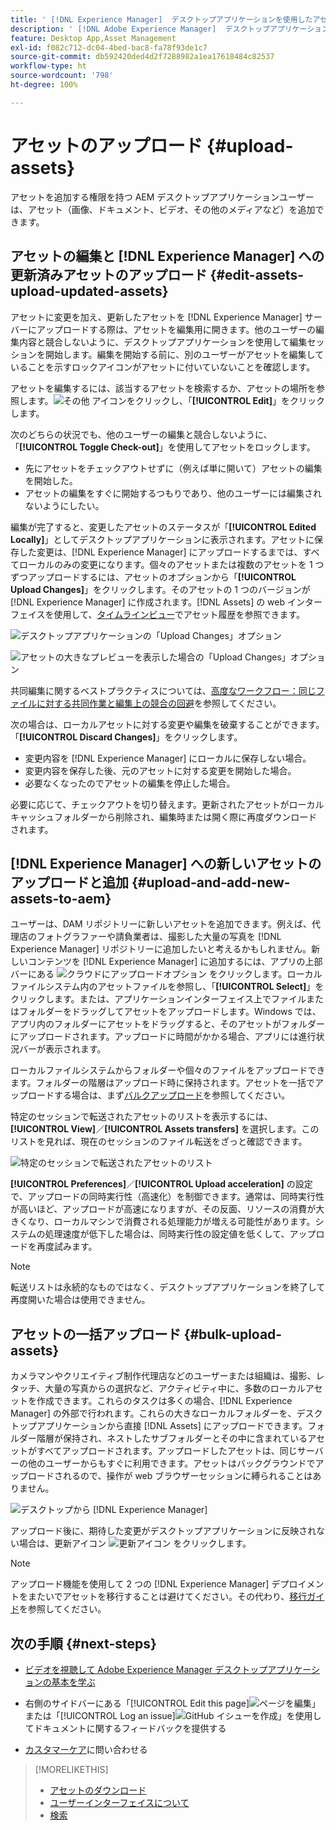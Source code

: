 ```yaml
---
title: ' [!DNL Experience Manager]  デスクトップアプリケーションを使用したアセットのアップロード'
description: ' [!DNL Adobe Experience Manager]  デスクトップアプリケーションを使用したアセットのアップロード'
feature: Desktop App,Asset Management
exl-id: f082c712-dc04-4bed-bac8-fa78f93de1c7
source-git-commit: db592420ded4d2f7288982a1ea17618484c82537
workflow-type: ht
source-wordcount: '798'
ht-degree: 100%

---
```


# アセットのアップロード {#upload-assets}

アセットを追加する権限を持つ AEM デスクトップアプリケーションユーザーは、アセット（画像、ドキュメント、ビデオ、その他のメディアなど）を追加できます。

## アセットの編集と [!DNL Experience Manager] への更新済みアセットのアップロード {#edit-assets-upload-updated-assets}

アセットに変更を加え、更新したアセットを [!DNL Experience Manager] サーバーにアップロードする際は、アセットを編集用に開きます。他のユーザーの編集内容と競合しないように、デスクトップアプリケーションを使用して編集セッションを開始します。編集を開始する前に、別のユーザーがアセットを編集していることを示すロックアイコンがアセットに付いていないことを確認します。

アセットを編集するには、該当するアセットを検索するか、アセットの場所を参照します。![その他](assets/do-not-localize/more2_da2.png) アイコンをクリックし、「**[!UICONTROL Edit]**」をクリックします。

次のどちらの状況でも、他のユーザーの編集と競合しないように、「**[!UICONTROL Toggle Check-out]**」を使用してアセットをロックします。

* 先にアセットをチェックアウトせずに（例えば単に開いて）アセットの編集を開始した。
* アセットの編集をすぐに開始するつもりであり、他のユーザーには編集されないようにしたい。

編集が完了すると、変更したアセットのステータスが「**[!UICONTROL Edited Locally]**」としてデスクトップアプリケーションに表示されます。アセットに保存した変更は、[!DNL Experience Manager] にアップロードするまでは、すべてローカルのみの変更になります。個々のアセットまたは複数のアセットを 1 つずつアップロードするには、アセットのオプションから「**[!UICONTROL Upload Changes]**」をクリックします。そのアセットの 1 つのバージョンが [!DNL Experience Manager] に作成されます。[!DNL Assets] の web インターフェイスを使用して、[タイムラインビュー](https://experienceleague.adobe.com/ja/docs/experience-manager-65/content/assets/using/activity-stream)でアセット履歴を参照できます。

![デスクトップアプリケーションの「Upload Changes」オプション](assets/upload_changes_single1_da2.png "デスクトップアプリケーションの「Upload Changes」オプション")

![アセットの大きなプレビューを表示した場合の「Upload Changes」オプション](assets/upload_changes_single2_da2.png "アセットの大きなプレビューを表示した場合の「Upload Changes」オプション")

共同編集に関するベストプラクティスについては、[高度なワークフロー：同じファイルに対する共同作業と編集上の競合の回避](#adv-workflow-collaborate-avoid-conflicts)を参照してください。

次の場合は、ローカルアセットに対する変更や編集を破棄することができます。「**[!UICONTROL Discard Changes]**」をクリックします。

* 変更内容を [!DNL Experience Manager] にローカルに保存しない場合。
* 変更内容を保存した後、元のアセットに対する変更を開始した場合。
* 必要なくなったのでアセットの編集を停止した場合。

必要に応じて、チェックアウトを切り替えます。更新されたアセットがローカルキャッシュフォルダーから削除され、編集時または開く際に再度ダウンロードされます。

## [!DNL Experience Manager] への新しいアセットのアップロードと追加 {#upload-and-add-new-assets-to-aem}

ユーザーは、DAM リポジトリーに新しいアセットを追加できます。例えば、代理店のフォトグラファーや請負業者は、撮影した大量の写真を [!DNL Experience Manager] リポジトリーに追加したいと考えるかもしれません。新しいコンテンツを [!DNL Experience Manager] に追加するには、アプリの上部バーにある ![クラウドにアップロードオプション](assets/do-not-localize/upload_to_cloud_da2.png) をクリックします。ローカルファイルシステム内のアセットファイルを参照し、「**[!UICONTROL Select]**」をクリックします。または、アプリケーションインターフェイス上でファイルまたはフォルダーをドラッグしてアセットをアップロードします。Windows では、アプリ内のフォルダーにアセットをドラッグすると、そのアセットがフォルダーにアップロードされます。アップロードに時間がかかる場合、アプリには進行状況バーが表示されます。

<!-- ![Download progress bar for large-sized assets](assets/upload_status_da2.png "Download progress bar for large-sized assets")
-->

ローカルファイルシステムからフォルダーや個々のファイルをアップロードできます。フォルダーの階層はアップロード時に保持されます。アセットを一括でアップロードする場合は、まず[バルクアップロード](#bulk-upload-assets)を参照してください。

特定のセッションで転送されたアセットのリストを表示するには、**[!UICONTROL View]**／**[!UICONTROL Assets transfers]** を選択します。このリストを見れば、現在のセッションのファイル転送をざっと確認できます。

![特定のセッションで転送されたアセットのリスト](assets/assets_transfered_da2.png "特定のセッションで転送されたアセットのリスト")

**[!UICONTROL Preferences]**／**[!UICONTROL Upload acceleration]** の設定で、アップロードの同時実行性（高速化）を制御できます。通常は、同時実行性が高いほど、アップロードが高速になりますが、その反面、リソースの消費が大きくなり、ローカルマシンで消費される処理能力が増える可能性があります。システムの処理速度が低下した場合は、同時実行性の設定値を低くして、アップロードを再度試みます。

>[!NOTE]
>
>転送リストは永続的なものではなく、デスクトップアプリケーションを終了して再度開いた場合は使用できません。

## アセットの一括アップロード {#bulk-upload-assets}

カメラマンやクリエイティブ制作代理店などのユーザーまたは組織は、撮影、レタッチ、大量の写真からの選択など、アクティビティ中に、多数のローカルアセットを作成できます。これらのタスクは多くの場合、[!DNL Experience Manager] の外部で行われます。これらの大きなローカルフォルダーを、デスクトップアプリケーションから直接 [!DNL Assets] にアップロードできます。フォルダー階層が保持され、ネストしたサブフォルダーとその中に含まれているアセットがすべてアップロードされます。アップロードしたアセットは、同じサーバーの他のユーザーからもすぐに利用できます。アセットはバックグラウンドでアップロードされるので、操作が web ブラウザーセッションに縛られることはありません。

![デスクトップから [!DNL Experience Manager]](assets/upload_local_folders_da2.png " への複数のローカルフォルダーのバルクアップロードデスクトップから Experience Manager への複数のローカルフォルダーのバルクアップロード")

アップロード後に、期待した変更がデスクトップアプリケーションに反映されない場合は、更新アイコン ![更新アイコン](assets/do-not-localize/refresh.png) をクリックします。

>[!NOTE]
>
>アップロード機能を使用して 2 つの [!DNL Experience Manager] デプロイメントをまたいでアセットを移行することは避けてください。その代わり、[移行ガイド](https://experienceleague.adobe.com/ja/docs/experience-manager-65/content/assets/administer/assets-migration-guide)を参照してください。

## 次の手順 {#next-steps}

* [ビデオを視聴して Adobe Experience Manager デスクトップアプリケーションの基本を学ぶ](https://experienceleague.adobe.com/ja/docs/experience-manager-learn/assets/creative-workflows/aem-desktop-app)

* 右側のサイドバーにある「[!UICONTROL Edit this page]![ページを編集](assets/do-not-localize/edit-page.png)」または「[!UICONTROL Log an issue]![GitHub イシューを作成](assets/do-not-localize/github-issue.png)」を使用してドキュメントに関するフィードバックを提供する

* [カスタマーケア](https://experienceleague.adobe.com/ja?support-solution=General#support)に問い合わせる

>[!MORELIKETHIS]
>
>* [アセットのダウンロード](/help/using/download-assets.md)
>* [ユーザーインターフェイスについて](/help/using/user-interface.md)
>* [検索](/help/using/search.md)
